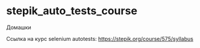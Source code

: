 # stepik_auto_tests_course
Домашки

Ссылка на курс selenium autotests: https://stepik.org/course/575/syllabus
